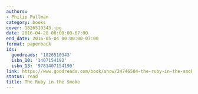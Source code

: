 ```yaml
---
authors:
- Philip Pullman
category: books
cover: 1826510343.jpg
date: 2016-04-28 00:00:00-07:00
end_date: 2016-05-04 00:00:00-07:00
format: paperback
ids:
  goodreads: '1826510343'
  isbn_10: '1407154192'
  isbn_13: '9781407154190'
link: https://www.goodreads.com/book/show/24746504-the-ruby-in-the-smoke
status: read
title: The Ruby in the Smoke
---
```

